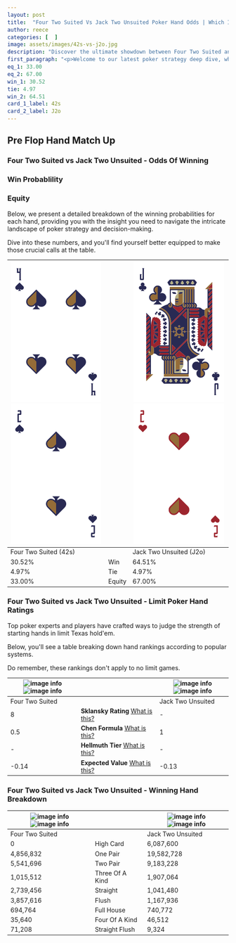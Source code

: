 ```yaml
---
layout: post
title:  "Four Two Suited Vs Jack Two Unsuited Poker Hand Odds | Which Is The Better Hand In Poker? A Complete Guide"
author: reece
categories: [  ]
image: assets/images/42s-vs-j2o.jpg
description: "Discover the ultimate showdown between Four Two Suited and Jack Two Unsuited in poker! Uncover the odds, strategies, and scenarios where one hand triumphs over the other. Get ready to up your poker game with this thrilling analysis."
first_paragraph: "<p>Welcome to our latest poker strategy deep dive, where we're pitting two distinct hands against each other in a high-stakes showdown: Four Two Suited vs Jack Two Unsuited.</p><p>In the dynamic world of poker, every decision counts, and knowing which hand holds the upper hand is key to your success at the table.</p><p>In this article, we'll dissect these two hands, explore the scenarios where one dominates the other, and equip you with the knowledge to make strategic choices that can tip the odds in your favor.</p><p>Get ready to unravel the intriguing dynamics of these poker hands and elevate your game to new heights.</p>"
eq_1: 33.00
eq_2: 67.00
win_1: 30.52
tie: 4.97
win_2: 64.51
card_1_label: 42s
card_2_label: J2o
---
```




[comment]: # (sp0)

## Pre Flop Hand Match Up

<div class="table hand-ratings" markdown="1"> 



### Four Two Suited vs Jack Two Unsuited - Odds Of Winning


  
<div class="row graphs"> 
<div class="col-lg-6">
    <h3>Win Probablility</h3>
    <canvas id="WinChart"></canvas>
</div>
<div class="col-lg-6">
    <h3>Equity</h3>
    <canvas id="EquityChart"></canvas>
</div>
</div>

  Below, we present a detailed breakdown of the winning probabilities for each hand, providing you with the insight you need to navigate the intricate landscape of poker strategy and decision-making. 

Dive into these numbers, and you'll find yourself better equipped to make those crucial calls at the table.


    
| ![image info](assets/images/hand1/4.png) ![image info](assets/images/hand1/2.png) |  | ![image info](assets/images/hand2/j.png) ![image info](assets/images/hand2/2o.png) |
| -------- | -------- | -------- |
| Four Two Suited (42s) |  | Jack Two Unsuited (J2o) |
| 30.52% | Win | 64.51% |
| 4.97% | Tie | 4.97% |
| 33.00% | Equity | 67.00% |




[comment]: # (sp1)



### Four Two Suited vs Jack Two Unsuited - Limit Poker Hand Ratings

Top poker experts and players have crafted ways to judge the strength of starting hands in limit Texas hold'em. 

Below, you'll see a table breaking down hand rankings according to popular systems. 

Do remember, these rankings don't apply to no limit games.


    
| ![image info](https://www.riverpairs.com/assets/images/hand1/4.png) ![image info](https://www.riverpairs.com/assets/images/hand1/2.png) |  | ![image info](https://www.riverpairs.com/assets/images/hand2/j.png) ![image info](https://www.riverpairs.com/assets/images/hand2/2o.png) |
| -------- | -------- | -------- |
| Four Two Suited |  | Jack Two Unsuited |
| 8 | **Sklansky Rating** [What is this?](/sklansky-rating-explained) | - |
| 0.5 | **Chen Formula** [What is this?](/chen-formula-explained) | 1 |
| - | **Hellmuth Tier** [What is this?](/Hellmuth-tier-explained) | - |
| -0.14 | **Expected Value** [What is this?](/expected-value-explained) | -0.13 |




[comment]: # (sp2)



### Four Two Suited vs Jack Two Unsuited - Winning Hand Breakdown


    
| ![image info](https://www.riverpairs.com/assets/images/hand1/4.png) ![image info](https://www.riverpairs.com/assets/images/hand1/2.png) |  | ![image info](https://www.riverpairs.com/assets/images/hand2/j.png) ![image info](https://www.riverpairs.com/assets/images/hand2/2o.png) |
| -------- | -------- | -------- |
| Four Two Suited |  | Jack Two Unsuited |
| 0 | High Card | 6,087,600 |
| 4,856,832 | One Pair | 19,582,728 |
| 5,541,696 | Two Pair | 9,183,228 |
| 1,015,512 | Three Of A Kind | 1,907,064 |
| 2,739,456 | Straight | 1,041,480 |
| 3,857,616 | Flush | 1,167,936 |
| 694,764 | Full House | 740,772 |
| 35,640 | Four Of A Kind | 46,512 |
| 71,208 | Straight Flush | 9,324 |




[comment]: # (sp3)



</div>

[comment]: # (sp4)



[comment]: # (sp5)

